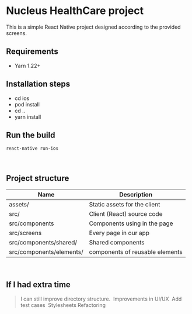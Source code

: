 # Nucleus HealthCare project
This is a simple React Native project designed according to the provided screens.
## Requirements
- Yarn 1.22+
​
​
## Installation steps
- cd ios
- pod install
- cd ..
- yarn install
​
## Run the build
```bash
react-native run-ios
```
​
## Project structure
| Name             | Description                  |
| ---------------- | ---------------------------- |
| assets/          | Static assets for the client |
| src/             | Client (React) source code   |
| src/components   | Components using in the page  |
| src/screens      | Every page in our app           |
| src/components/shared/          | Shared components                 |
| src/components/elements/          | components of reusable elements                 |
​
## If I had extra time
> I can still improve directory structure.
​
> Improvements in UI/UX
​
> Add test cases
​
> Stylesheets Refactoring
